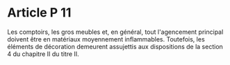 # Article P 11

Les comptoirs, les gros meubles et, en général, tout l'agencement principal doivent être en matériaux moyennement inflammables. Toutefois, les éléments de décoration demeurent assujettis aux dispositions de la section 4 du chapitre II du titre II.
